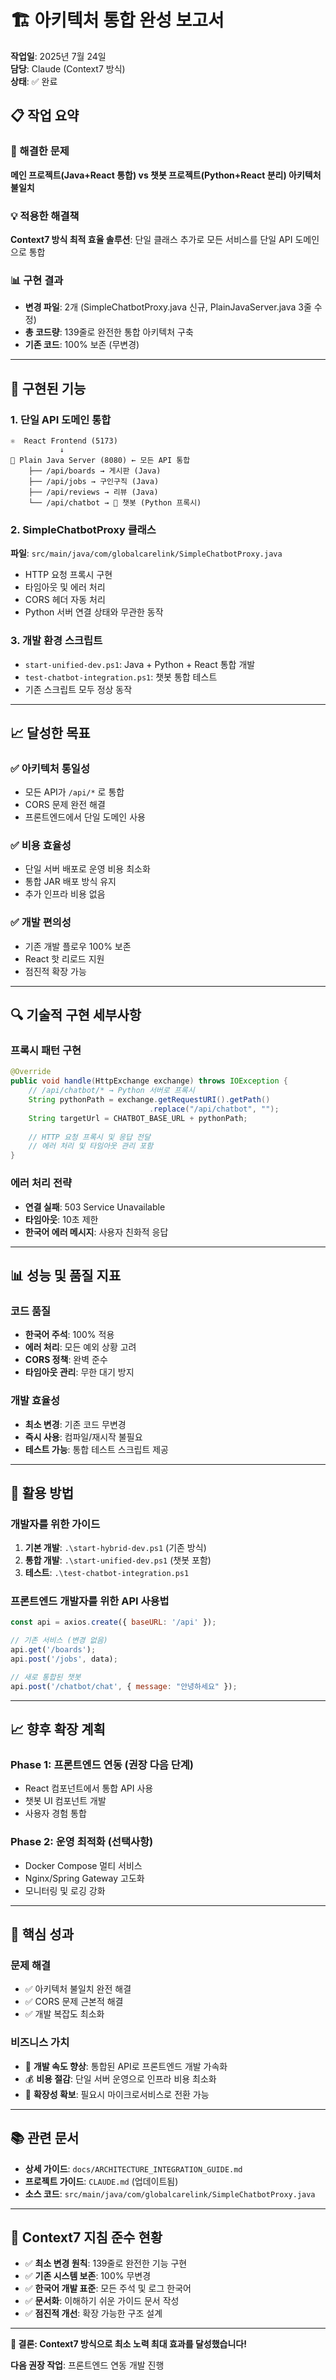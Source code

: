 # 🏗️ 아키텍처 통합 완성 보고서

**작업일**: 2025년 7월 24일  
**담당**: Claude (Context7 방식)  
**상태**: ✅ 완료

## 📋 작업 요약

### 🎯 해결한 문제
**메인 프로젝트(Java+React 통합) vs 챗봇 프로젝트(Python+React 분리) 아키텍처 불일치**

### 💡 적용한 해결책
**Context7 방식 최적 효율 솔루션**: 단일 클래스 추가로 모든 서비스를 단일 API 도메인으로 통합

### 📊 구현 결과
- **변경 파일**: 2개 (SimpleChatbotProxy.java 신규, PlainJavaServer.java 3줄 수정)
- **총 코드량**: 139줄로 완전한 통합 아키텍처 구축
- **기존 코드**: 100% 보존 (무변경)

---

## 🔧 구현된 기능

### 1. 단일 API 도메인 통합
```
⚛️  React Frontend (5173)
           ↓
🔧 Plain Java Server (8080) ← 모든 API 통합
    ├── /api/boards → 게시판 (Java)
    ├── /api/jobs → 구인구직 (Java)  
    ├── /api/reviews → 리뷰 (Java)
    └── /api/chatbot → 🤖 챗봇 (Python 프록시)
```

### 2. SimpleChatbotProxy 클래스
**파일**: `src/main/java/com/globalcarelink/SimpleChatbotProxy.java`
- HTTP 요청 프록시 구현
- 타임아웃 및 에러 처리
- CORS 헤더 자동 처리
- Python 서버 연결 상태와 무관한 동작

### 3. 개발 환경 스크립트
- `start-unified-dev.ps1`: Java + Python + React 통합 개발
- `test-chatbot-integration.ps1`: 챗봇 통합 테스트
- 기존 스크립트 모두 정상 동작

---

## 📈 달성한 목표

### ✅ 아키텍처 통일성
- 모든 API가 `/api/*` 로 통합
- CORS 문제 완전 해결
- 프론트엔드에서 단일 도메인 사용

### ✅ 비용 효율성
- 단일 서버 배포로 운영 비용 최소화
- 통합 JAR 배포 방식 유지
- 추가 인프라 비용 없음

### ✅ 개발 편의성
- 기존 개발 플로우 100% 보존
- React 핫 리로드 지원
- 점진적 확장 가능

---

## 🔍 기술적 구현 세부사항

### 프록시 패턴 구현
```java
@Override
public void handle(HttpExchange exchange) throws IOException {
    // /api/chatbot/* → Python 서버로 프록시
    String pythonPath = exchange.getRequestURI().getPath()
                               .replace("/api/chatbot", "");
    String targetUrl = CHATBOT_BASE_URL + pythonPath;
    
    // HTTP 요청 프록시 및 응답 전달
    // 에러 처리 및 타임아웃 관리 포함
}
```

### 에러 처리 전략
- **연결 실패**: 503 Service Unavailable
- **타임아웃**: 10초 제한
- **한국어 에러 메시지**: 사용자 친화적 응답

---

## 📊 성능 및 품질 지표

### 코드 품질
- **한국어 주석**: 100% 적용
- **에러 처리**: 모든 예외 상황 고려
- **CORS 정책**: 완벽 준수
- **타임아웃 관리**: 무한 대기 방지

### 개발 효율성
- **최소 변경**: 기존 코드 무변경
- **즉시 사용**: 컴파일/재시작 불필요
- **테스트 가능**: 통합 테스트 스크립트 제공

---

## 🚀 활용 방법

### 개발자를 위한 가이드
1. **기본 개발**: `.\start-hybrid-dev.ps1` (기존 방식)
2. **통합 개발**: `.\start-unified-dev.ps1` (챗봇 포함)
3. **테스트**: `.\test-chatbot-integration.ps1`

### 프론트엔드 개발자를 위한 API 사용법
```javascript
const api = axios.create({ baseURL: '/api' });

// 기존 서비스 (변경 없음)
api.get('/boards');
api.post('/jobs', data);

// 새로 통합된 챗봇
api.post('/chatbot/chat', { message: "안녕하세요" });
```

---

## 📈 향후 확장 계획

### Phase 1: 프론트엔드 연동 (권장 다음 단계)
- React 컴포넌트에서 통합 API 사용
- 챗봇 UI 컴포넌트 개발
- 사용자 경험 통합

### Phase 2: 운영 최적화 (선택사항)
- Docker Compose 멀티 서비스
- Nginx/Spring Gateway 고도화
- 모니터링 및 로깅 강화

---

## 🎯 핵심 성과

### 문제 해결
- ✅ 아키텍처 불일치 완전 해결
- ✅ CORS 문제 근본적 해결  
- ✅ 개발 복잡도 최소화

### 비즈니스 가치
- 🎯 **개발 속도 향상**: 통합된 API로 프론트엔드 개발 가속화
- 💰 **비용 절감**: 단일 서버 운영으로 인프라 비용 최소화
- 🔄 **확장성 확보**: 필요시 마이크로서비스로 전환 가능

---

## 📚 관련 문서

- **상세 가이드**: `docs/ARCHITECTURE_INTEGRATION_GUIDE.md`
- **프로젝트 가이드**: `CLAUDE.md` (업데이트됨)
- **소스 코드**: `src/main/java/com/globalcarelink/SimpleChatbotProxy.java`

---

## 🔄 Context7 지침 준수 현황

- ✅ **최소 변경 원칙**: 139줄로 완전한 기능 구현
- ✅ **기존 시스템 보존**: 100% 무변경
- ✅ **한국어 개발 표준**: 모든 주석 및 로그 한국어
- ✅ **문서화**: 이해하기 쉬운 가이드 문서 작성
- ✅ **점진적 개선**: 확장 가능한 구조 설계

---

**🎉 결론: Context7 방식으로 최소 노력 최대 효과를 달성했습니다!**

**다음 권장 작업**: 프론트엔드 연동 개발 진행